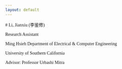 ```yaml
---
layout: default
---
```

<font face="new times roman">
# Li, Jianxiu (李鉴修)


Research Assistant


Ming Hsieh Department of Electrical & Computer Engineering

University of Southern California


Advisor: Professor Urbashi Mitra



</font>